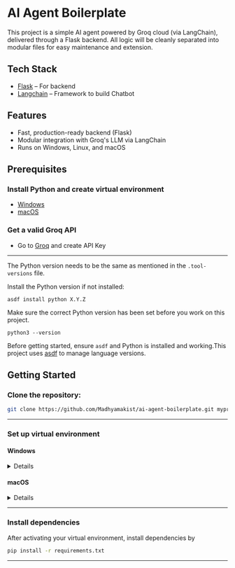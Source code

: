 # AI Agent Boilerplate

This project is a simple AI agent powered by Groq cloud (via LangChain), delivered through a Flask backend. All logic will be cleanly separated into modular files for easy maintenance and extension.

## Tech Stack

- [Flask](https://flask.palletsprojects.com/en/stable/) – For backend
- [Langchain](https://python.langchain.com/docs/introduction/) – Framework to build Chatbot

## Features

- Fast, production-ready backend (Flask)
- Modular integration with Groq's LLM via LangChain
- Runs on Windows, Linux, and macOS


## Prerequisites

### Install Python and create virtual environment

   - [Windows](https://github.com/Madhyamakist/workspace-setup-windows) 
   - [macOS](https://github.com/Madhyamakist/workspace-setup-mac/blob/dev/python_installation.md)
   <!-- - [Linux](https://github.com/Madhyamakist/workspace-setup-windows/blob/dev/python_installation.md)   -->


### Get a valid Groq API


- Go to [Groq](https://console.groq.com/keys) and create API Key
---



The Python version needs to be the same as mentioned in the `.tool-versions` file.

Install the Python version if not installed:
```
asdf install python X.Y.Z
```


Make sure the correct Python version has been set before you work on this project.
```
python3 --version
```

Before getting started, ensure `asdf` and Python is installed and working.This project uses [asdf](https://asdf-vm.com/) to manage language versions. 

## Getting Started

### Clone the repository:

```bash
git clone https://github.com/Madhyamakist/ai-agent-boilerplate.git myproject
```

---

### Set up virtual environment
#### Windows
<details>
- To create a virtual environment called "venv", run

```bash
python -m venv test
```
-  To activate the environment
```bash
test\Scripts\activate
```
</details>

#### macOS
<details>
- Navigate to your project directory
```bash
cd path/to/your/project
```
- Create a virtual environment named "test", 

```bash
python3 -m venv .test
```
-  To activate the environment
```bash
source .venv/bin/activate
```
</details>

---

### Install dependencies
After activating your virtual environment, install dependencies by

```bash
pip install -r requirements.txt
```
---
